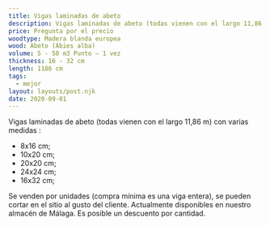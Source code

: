 ```yaml
---
title: Vigas laminadas de abeto
description: Vigas laminadas de abeto (todas vienen con el largo 11,86 m) con varias medidas
price: Pregunta por el precio
woodtype: Madera blanda europea
wood: Abeto (Abies alba)
volume: 5 - 50 m3 Punto – 1 vez
thickness: 16 - 32 cm
length: 1186 cm
tags:
  - mejor
layout: layouts/post.njk
date: 2020-09-01
---
```


Vigas laminadas de abeto (todas vienen con el largo 11,86 m) con varias medidas :

- 8x16 cm;
- 10x20 cm;
- 20x20 cm;
- 24x24 cm;
- 16x32 cm;

Se venden por unidades (compra mínima es una viga entera), se pueden cortar en el sitio al gusto del cliente. Actualmente disponibles en nuestro almacén de Málaga. Es posible un descuento por cantidad.
